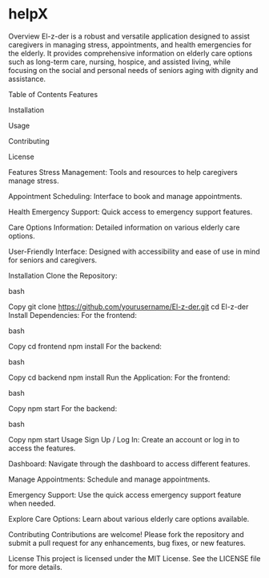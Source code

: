 # helpX
Overview
El-z-der is a robust and versatile application designed to assist caregivers in managing stress, appointments, and health emergencies for the elderly. It provides comprehensive information on elderly care options such as long-term care, nursing, hospice, and assisted living, while focusing on the social and personal needs of seniors aging with dignity and assistance.

Table of Contents
Features

Installation

Usage

Contributing

License

Features
Stress Management: Tools and resources to help caregivers manage stress.

Appointment Scheduling: Interface to book and manage appointments.

Health Emergency Support: Quick access to emergency support features.

Care Options Information: Detailed information on various elderly care options.

User-Friendly Interface: Designed with accessibility and ease of use in mind for seniors and caregivers.

Installation
Clone the Repository:

bash

Copy
git clone https://github.com/yourusername/El-z-der.git
cd El-z-der
Install Dependencies: For the frontend:

bash

Copy
cd frontend
npm install
For the backend:

bash

Copy
cd backend
npm install
Run the Application: For the frontend:

bash

Copy
npm start
For the backend:

bash

Copy
npm start
Usage
Sign Up / Log In: Create an account or log in to access the features.

Dashboard: Navigate through the dashboard to access different features.

Manage Appointments: Schedule and manage appointments.

Emergency Support: Use the quick access emergency support feature when needed.

Explore Care Options: Learn about various elderly care options available.

Contributing
Contributions are welcome! Please fork the repository and submit a pull request for any enhancements, bug fixes, or new features.

License
This project is licensed under the MIT License. See the LICENSE file for more details.
